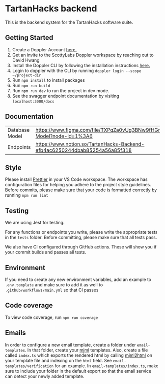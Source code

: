 # TartanHacks backend

This is the backend system for the TartanHacks software suite. 

## Getting Started

1. Create a Doppler Account [here.](https://www.doppler.com/)
2. Get an invite to the ScottyLabs Doppler workspace by reaching out to David Hwang
3. Install the Doppler CLI by following the installation instructions [here.](https://docs.doppler.com/docs/enclave-installation)
4. Login to doppler with the CLI by running `doppler login --scope ~/project-dir`
5. Run `npm install` to install packages
6. Run `npm run build`
7. Run `npm run dev` to run the project in dev mode.
8. See the swagger endpoint documentation by visiting `localhost:3000/docs`

## Documentation
|||
|--|--|
|Database Model|https://www.figma.com/file/TXPqZa0vUg3BNw9fHGn9vT/TartanHacks-Model?node-id=1%3A6|
|Endpoints| https://www.notion.so/TartanHacks-Backend-efb4ac6250244dbab85254a56a85f318

## Style
Please install [Prettier](https://marketplace.visualstudio.com/items?itemName=esbenp.prettier-vscode)
in your VS Code workspace. The workspace has configuration files for helping
you adhere to the project style guidelines. Before commits, please make sure
that your code is formatted correctly by running `npm run lint`

## Testing
We are using Jest for testing.

For any functions or endpoints you write, please write the appropriate tests
in the `tests` folder. Before committing, please make sure that all tests
pass.

We also have CI configured through GitHub actions. These will show you if your
commit builds and passes all tests.

## Environment
If you need to create any new environment variables, add an example to `.env.template`
and make sure to add it as well to `.github/workflows/main.yml` so that CI
passes

## Code coverage
To view code coverage, run `npm run coverage`

## Emails
In order to configure a new email template, create a folder under `email-templates`.
In that folder, create your [mjml](https://documentation.mjml.io/) templates. Also,
create a file called `index.ts` which exports the rendered html by calling
[mjml2html](https://documentation.mjml.io/#inside-node-js) on your template file
and indexing on the `html` field. See `email-templates/verification` for an example.
In `email-templates/index.ts`, make sure to include your folder in the default
export so that the email service can detect your newly added template.